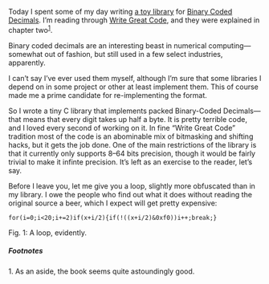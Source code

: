 Today I spent some of my day writing [a toy library](http://github.com/hellerve/nibbles)
for [Binary Coded Decimals](https://en.wikipedia.org/wiki/Binary-coded_decimal).
I’m reading through [Write Great Code](https://www.amazon.com/Write-Great-Code-Understanding-Machine/dp/1593270038),
and they were explained in chapter two<sup><a href="#1">1</a></sup>.

Binary coded decimals are an interesting beast in numerical computing—somewhat
out of fashion, but still used in a few select industries, apparently.

I can’t say I’ve ever used them myself, although I’m sure that some libraries I
depend on in some project or other at least implement them. This of course made
me a prime candidate for re-implementing the format.

So I wrote a tiny C library that implements packed Binary-Coded Decimals—that
means that every digit takes up half a byte. It is pretty terrible code, and I
loved every second of working on it. In fine “Write Great Code” tradition most
of the code is an abominable mix of bitmasking and shifting hacks, but it gets
the job done. One of the main restrictions of the library is that it currently
only supports 8–64 bits precision, though it would be fairly trivial to make it
infinte precision. It’s left as an exercise to the reader, let’s say.

Before I leave you, let me give you a loop, slightly more obfuscated than in
my library. I owe the people who find out what it does without reading the
original source a beer, which I expect will get pretty expensive:

```
for(i=0;i<20;i+=2)if(x+i/2){if(!((x+i/2)&0xf0))i++;break;}
```
<div class="figure-label">Fig. 1: A loop, evidently.</div>

##### Footnotes
<span id="1">1.</span> As an aside, the book seems quite astoundingly good.
